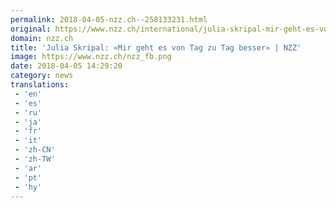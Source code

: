 ```yaml
---
permalink: 2018-04-05-nzz.ch--258133231.html
original: https://www.nzz.ch/international/julia-skripal-mir-geht-es-von-tag-zu-tag-besser-ld.1374655
domain: nzz.ch
title: 'Julia Skripal: «Mir geht es von Tag zu Tag besser» | NZZ'
image: https://www.nzz.ch/nzz_fb.png
date: 2018-04-05 14:29:20
category: news
translations: 
 - 'en'
 - 'es'
 - 'ru'
 - 'ja'
 - 'fr'
 - 'it'
 - 'zh-CN'
 - 'zh-TW'
 - 'ar'
 - 'pt'
 - 'hy'
---
```


